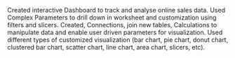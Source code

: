 Created interactive Dashboard to track and analyse online sales data.
Used Complex Parameters to drill down in worksheet and customization using filters and slicers.
Created, Connections, join new tables, Calculations to manipulate data and enable user driven parameters for visualization.
Used different types of customized visualization (bar chart, pie chart, donut chart, clustered bar chart, scatter chart, line chart, area chart, slicers, etc).
